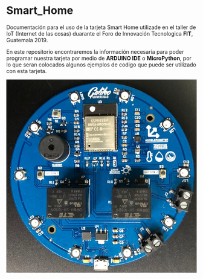 # Smart_Home
 Documentación para el uso de la tarjeta Smart Home utilizade en el taller de IoT (Internet de las cosas) duarante el Foro de Innovación Tecnologica **FIT**, Guatemala 2019.

 En este repositorio encontraremos la información necesaria para poder programar nuestra tarjeta por medio de **ARDUINO IDE** o **MicroPython**, por lo que seran colocados algunos ejemplos de codigo que puede ser utilizado con esta tarjeta.

 ![Philadelphia's Magic Gardens. This place was so cool!](/Img/SmartHome.jpeg "Tarjeta para IoT Smart Home")
